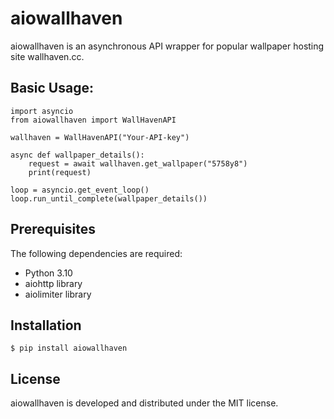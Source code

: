 # aiowallhaven

aiowallhaven is an asynchronous API wrapper for popular 
wallpaper hosting site wallhaven.cc.

## Basic Usage:

```
import asyncio
from aiowallhaven import WallHavenAPI

wallhaven = WallHavenAPI("Your-API-key")

async def wallpaper_details():
    request = await wallhaven.get_wallpaper("5758y8")
    print(request)

loop = asyncio.get_event_loop()
loop.run_until_complete(wallpaper_details())
```

## Prerequisites
The following dependencies are required:

- Python 3.10
- aiohttp library
- aiolimiter library

## Installation

```
$ pip install aiowallhaven
```
## License

aiowallhaven is developed and distributed under the MIT 
license.

